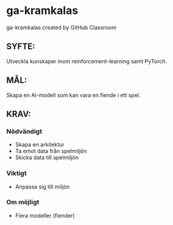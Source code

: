 # ga-kramkalas
ga-kramkalas created by GitHub Classroom

## SYFTE:
Utveckla kunskaper inom reinforcement-learning samt PyTorch.

## MÅL:
Skapa en AI-modell som kan vara en fiende i ett spel.

## KRAV:

### Nödvändigt
* Skapa en arkitektur
* Ta emot data från spelmiljön
* Skicka data till spelmiljön

### Viktigt
* Anpassa sig till miljön

### Om möjligt
* Flera modeller (fiender)